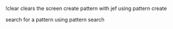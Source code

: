 !clear clears the screen
create pattern with jef using pattern create 

search for a pattern using pattern search
